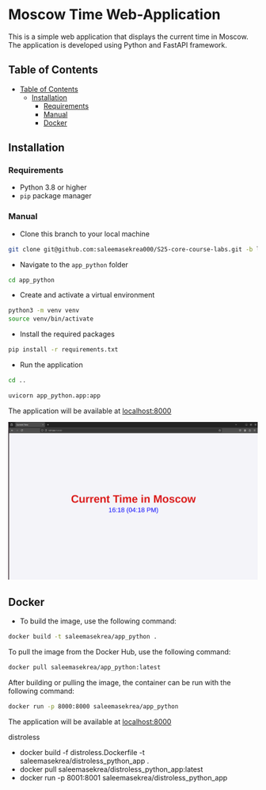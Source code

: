 # Moscow Time Web-Application

This is a simple web application that displays the current time in Moscow. The application is developed using Python and FastAPI framework.

## Table of Contents

- [Table of Contents](#table-of-contents)
  - [Installation](#installation)
    - [Requirements](#requirements)
    - [Manual](#manual)
    - [Docker](#docker)

## Installation

### Requirements

- Python 3.8 or higher
- `pip` package manager

### Manual

- Clone this branch to your local machine

```bash
git clone git@github.com:saleemasekrea000/S25-core-course-labs.git -b lab1
```

- Navigate to the `app_python` folder

```bash
cd app_python
```

- Create and activate a virtual environment

```bash
python3 -m venv venv
source venv/bin/activate
```

- Install the required packages

```bash
pip install -r requirements.txt
```

- Run the application

```bash
cd ..
```

```bash
uvicorn app_python.app:app
```

The application will be available at [localhost:8000](http://localhost:8000/)

![First Opening](img/2.png)

## Docker

- To build the image, use the following command:

```bash
docker build -t saleemasekrea/app_python .
```

To pull the image from the Docker Hub, use the following command:

```bash
docker pull saleemasekrea/app_python:latest
```

After building or pulling the image, the container can be run with the following command:

```bash
docker run -p 8000:8000 saleemasekrea/app_python
```

The application will be available at [localhost:8000](http://localhost:8000/)

distroless
- docker build -f distroless.Dockerfile -t saleemasekrea/distroless_python_app .
- docker pull saleemasekrea/distroless_python_app:latest
- docker run -p 8001:8001 saleemasekrea/distroless_python_app 